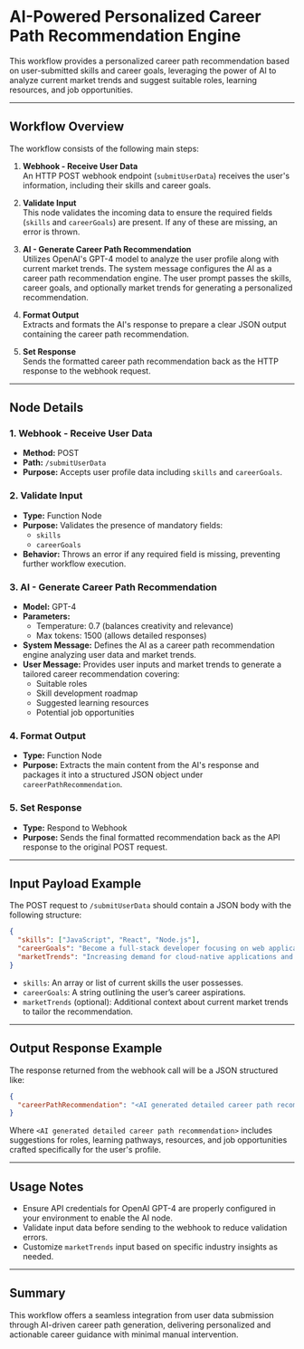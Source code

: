 # AI-Powered Personalized Career Path Recommendation Engine

This workflow provides a personalized career path recommendation based on user-submitted skills and career goals, leveraging the power of AI to analyze current market trends and suggest suitable roles, learning resources, and job opportunities.

---

## Workflow Overview

The workflow consists of the following main steps:

1. **Webhook - Receive User Data**  
   An HTTP POST webhook endpoint (`submitUserData`) receives the user's information, including their skills and career goals.

2. **Validate Input**  
   This node validates the incoming data to ensure the required fields (`skills` and `careerGoals`) are present. If any of these are missing, an error is thrown.

3. **AI - Generate Career Path Recommendation**  
   Utilizes OpenAI's GPT-4 model to analyze the user profile along with current market trends. The system message configures the AI as a career path recommendation engine. The user prompt passes the skills, career goals, and optionally market trends for generating a personalized recommendation.

4. **Format Output**  
   Extracts and formats the AI's response to prepare a clear JSON output containing the career path recommendation.

5. **Set Response**  
   Sends the formatted career path recommendation back as the HTTP response to the webhook request.

---

## Node Details

### 1. Webhook - Receive User Data
- **Method:** POST  
- **Path:** `/submitUserData`  
- **Purpose:** Accepts user profile data including `skills` and `careerGoals`.  

### 2. Validate Input
- **Type:** Function Node  
- **Purpose:** Validates the presence of mandatory fields:  
  - `skills`  
  - `careerGoals`  
- **Behavior:** Throws an error if any required field is missing, preventing further workflow execution.

### 3. AI - Generate Career Path Recommendation
- **Model:** GPT-4  
- **Parameters:**  
  - Temperature: 0.7 (balances creativity and relevance)  
  - Max tokens: 1500 (allows detailed responses)  
- **System Message:** Defines the AI as a career path recommendation engine analyzing user data and market trends.  
- **User Message:** Provides user inputs and market trends to generate a tailored career recommendation covering:  
  - Suitable roles  
  - Skill development roadmap  
  - Suggested learning resources  
  - Potential job opportunities  

### 4. Format Output
- **Type:** Function Node  
- **Purpose:** Extracts the main content from the AI's response and packages it into a structured JSON object under `careerPathRecommendation`.  

### 5. Set Response
- **Type:** Respond to Webhook  
- **Purpose:** Sends the final formatted recommendation back as the API response to the original POST request.

---

## Input Payload Example

The POST request to `/submitUserData` should contain a JSON body with the following structure:

```json
{
  "skills": ["JavaScript", "React", "Node.js"],
  "careerGoals": "Become a full-stack developer focusing on web applications",
  "marketTrends": "Increasing demand for cloud-native applications and AI integration"
}
```

- `skills`: An array or list of current skills the user possesses.
- `careerGoals`: A string outlining the user’s career aspirations.
- `marketTrends` (optional): Additional context about current market trends to tailor the recommendation.

---

## Output Response Example

The response returned from the webhook call will be a JSON structured like:

```json
{
  "careerPathRecommendation": "<AI generated detailed career path recommendation>"
}
```

Where `<AI generated detailed career path recommendation>` includes suggestions for roles, learning pathways, resources, and job opportunities crafted specifically for the user's profile.

---

## Usage Notes

- Ensure API credentials for OpenAI GPT-4 are properly configured in your environment to enable the AI node.
- Validate input data before sending to the webhook to reduce validation errors.
- Customize `marketTrends` input based on specific industry insights as needed.

---

## Summary

This workflow offers a seamless integration from user data submission through AI-driven career path generation, delivering personalized and actionable career guidance with minimal manual intervention.